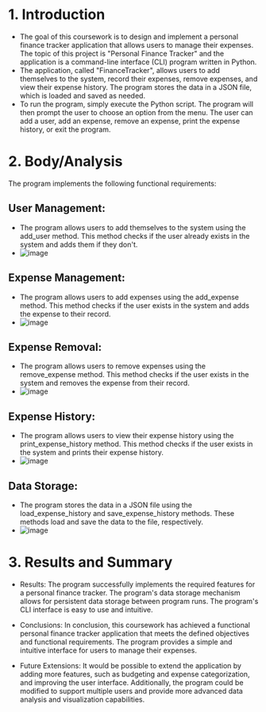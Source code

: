 # 1. Introduction
* The goal of this coursework is to design and implement a personal finance tracker application that allows users to manage their expenses. The topic of this project is "Personal Finance Tracker" and the application is a command-line interface (CLI) program written in Python.
* The application, called "FinanceTracker", allows users to add themselves to the system, record their expenses, remove expenses, and view their expense history. The program stores the data in a JSON file, which is loaded and saved as needed.
* To run the program, simply execute the Python script. The program will then prompt the user to choose an option from the menu. The user can add a user, add an expense, remove an expense, print the expense history, or exit the program.

# 2. Body/Analysis
The program implements the following functional requirements:
## User Management: 
* The program allows users to add themselves to the system using the add_user method. This method checks if the user already exists in the system and adds them if they don't. 
* ![image](https://github.com/Sce-Q/Finance-Tracker/assets/157913107/ef6a8298-4f39-4e76-96fc-f8aec1d4fbe0)

## Expense Management:
* The program allows users to add expenses using the add_expense method. This method checks if the user exists in the system and adds the expense to their record.
* ![image](https://github.com/Sce-Q/Finance-Tracker/assets/157913107/716dd4a2-90f9-461c-b747-8ca15a092c7c)

## Expense Removal: 
* The program allows users to remove expenses using the remove_expense method. This method checks if the user exists in the system and removes the expense from their record.
* ![image](https://github.com/Sce-Q/Finance-Tracker/assets/157913107/c2664e8a-adfc-4e4d-a974-f67803c15aa0)

## Expense History:
* The program allows users to view their expense history using the print_expense_history method. This method checks if the user exists in the system and prints their expense history.
* ![image](https://github.com/Sce-Q/Finance-Tracker/assets/157913107/82bccec9-ed2c-4cda-be97-980cb699cc78)

## Data Storage:
* The program stores the data in a JSON file using the load_expense_history and save_expense_history methods. These methods load and save the data to the file, respectively.
* ![image](https://github.com/Sce-Q/Finance-Tracker/assets/157913107/eaeff7bf-d40f-4aec-897c-9bb0dca76673)


# 3. Results and Summary
* Results: The program successfully implements the required features for a personal finance tracker. The program's data storage mechanism allows for persistent data storage between program runs. The program's CLI interface is easy to use and intuitive.

* Conclusions: In conclusion, this coursework has achieved a functional personal finance tracker application that meets the defined objectives and functional requirements. The program provides a simple and intuitive interface for users to manage their expenses.

* Future Extensions: It would be possible to extend the application by adding more features, such as budgeting and expense categorization, and improving the user interface. Additionally, the program could be modified to support multiple users and provide more advanced data analysis and visualization capabilities.
